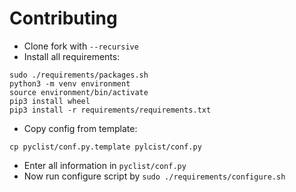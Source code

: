 Contributing
======

* Clone fork with `--recursive`
* Install all requirements:
```
sudo ./requirements/packages.sh
python3 -m venv environment
source environment/bin/activate
pip3 install wheel
pip3 install -r requirements/requirements.txt
```
* Copy config from template:
```
cp pyclist/conf.py.template pylcist/conf.py
```
* Enter all information in `pyclist/conf.py`
* Now run configure script by `sudo ./requirements/configure.sh`
